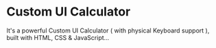 # Custom UI Calculator
It's a powerful Custom UI Calculator ( with physical Keyboard support ),     
built with HTML, CSS & JavaScript...
